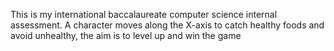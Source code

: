 This is my international baccalaureate computer science internal assessment. A character moves along the X-axis to catch healthy foods and avoid unhealthy, the aim is to level up and win the game
